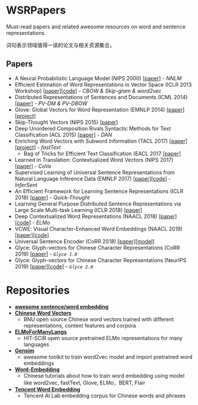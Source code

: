# WSRPapers
Must-read papers and related awesome resources on word and sentence representations.

词句表示领域值得一读的论文与相关资源集合。

## Papers
- A Neural Probabilistic Language Model (NIPS 2000) [[paper]](http://papers.nips.cc/paper/1839-a-neural-probabilistic-language-model) - *NNLM*
- Efficient Estimation of Word Representations in Vector Space (ICLR 2013 Workshop) [[paper]](https://arxiv.org/abs/1301.3781)[[code]](https://github.com/dav/word2vec) - *CBOW & Skip-gram & word2vec*
- Distributed Representations of Sentences and Documents (ICML 2014) [[paper]](http://proceedings.mlr.press/v32/le14.html) - *PV-DM & PV-DBOW*
- Glove: Global Vectors for Word Representation (EMNLP 2014) [[paper]](https://www.aclweb.org/anthology/D14-1162/)[[project]](https://nlp.stanford.edu/projects/glove/)
- Skip-Thought Vectors (NIPS 2015) [[paper]](http://papers.nips.cc/paper/5950-skip-thought-vectors)
- Deep Unordered Composition Rivals Syntactic Methods for Text Classification (ACL 2015) [[paper]](https://www.aclweb.org/anthology/P15-1162/) - *DAN*
- Enriching Word Vectors with Subword Information (TACL 2017) [[paper]](https://transacl.org/ojs/index.php/tacl/article/view/999/231)[[project]](https://fasttext.cc) - *fastText*
  - Bag of Tricks for Efficient Text Classification (EACL 2017 [[paper]](https://www.aclweb.org/anthology/E17-2068/)
- Learned in Translation: Contextualized Word Vectors (NIPS 2017) [[paper]](https://arxiv.org/abs/1708.00107) - *CoVe*
- Supervised Learning of Universal Sentence Representations from Natural Language Inference Data (EMNLP 2017) [[paper]](https://www.aclweb.org/anthology/D17-1070/)[[code]](https://github.com/facebookresearch/InferSent) - *InferSent*
- An Efficient Framework for Learning Sentence Representations (ICLR 2018) [[paper]](https://openreview.net/forum?id=rJvJXZb0W) - *Quick-Thought*
- Learning General Purpose Distributed Sentence Representations via Large Scale Multi-task Learning (ICLR 2018) [[paper]](https://openreview.net/forum?id=B18WgG-CZ)
- Deep Contextualized Word Representations (NAACL 2018) [[paper]](https://www.aclweb.org/anthology/N18-1202/)[[code]](https://allennlp.org/elmo) - *ELMo*
- VCWE: Visual Character-Enhanced Word Embeddings (NAACL 2019) [[paper]](https://www.aclweb.org/anthology/N19-1277/)[[code]](https://github.com/HSLCY/VCWE)
- Universal Sentence Encoder (CoRR 2018) [[paper]](https://arxiv.org/abs/1803.11175)[[model]](https://tfhub.dev/google/universal-sentence-encoder/2)
- Glyce: Glyph-vectors for Chinese Character Representations (CoRR 2019) [[paper]](https://arxiv.org/pdf/1901.10125v1.pdf) - *`Glyce 1.0`*
- Glyce: Glyph-vectors for Chinese Character Representations (NeurIPS 2019) [[paper]](https://arxiv.org/pdf/1901.10125.pdf)[[code]](https://github.com/ShannonAI/glyce)  - *`Glyce 2.0`*

# Repositories
- [**awesome sentence/word embedding**](https://github.com/Separius/awesome-sentence-embedding)
- [**Chinese Word Vectors**](https://github.com/Embedding/Chinese-Word-Vectors)
  - BNU open source Chinese word vectors trained with different representations, context features and corpora
- [**ELMoForManyLangs**](https://github.com/HIT-SCIR/ELMoForManyLangs)
  - HIT-SCIR open source pretrained ELMo representations for many languages
- [**Gensim**](https://radimrehurek.com/gensim/)
  - awesome toolkit to train word2vec model and import pretrained word embeddings
- [**Word-Embedding**](https://github.com/zlsdu/Word-Embedding)
  - Chinese tutorials about how to train word embedding using model like word2vec, fastText, Glove, ELMo，BERT, Flair
- [**Tencent Word Embedding**](https://ai.tencent.com/ailab/nlp/embedding.html)
  - Tencent AI Lab embedding corpus for Chinese words and phrases
